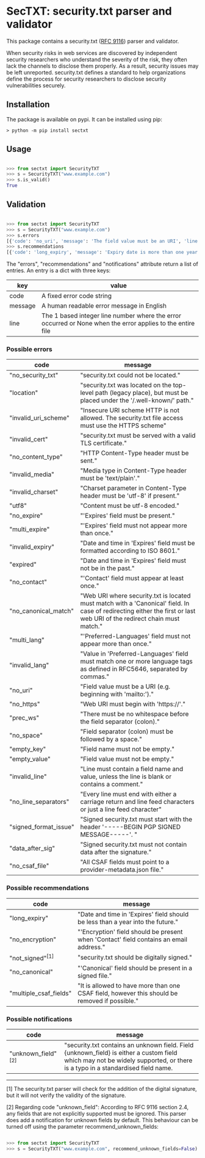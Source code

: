 # SecTXT: security.txt parser and validator

This package contains a security.txt ([RFC 9116](https://www.rfc-editor.org/info/rfc9116)) parser and validator.

When security risks in web services are discovered by independent security researchers who understand the severity of the risk, they often lack the channels to disclose them properly. As a result, security issues may be left unreported. security.txt defines a standard to help organizations define the process for security researchers to disclose security vulnerabilities securely.

## Installation

The package is available on pypi. It can be installed using pip:

```console
> python -m pip install sectxt
```

## Usage

```python

>>> from sectxt import SecurityTXT
>>> s = SecurityTXT("www.example.com")
>>> s.is_valid()
True

```

## Validation

```python

>>> from sectxt import SecurityTXT
>>> s = SecurityTXT("www.example.com")
>>> s.errors
[{'code': 'no_uri', 'message': 'The field value must be an URI', 'line': 2}, {'code': 'no_expire', 'message': 'The Expires field is missing', 'line': None}]
>>> s.recommendations
[{'code': 'long_expiry', 'message': 'Expiry date is more than one year in the future', 'line': 3}]
```

The "errors", "recommendations" and "notifications" attribute return a list of entries. An entry is
a dict with three keys:

| key     | value                                                                                                      |
|---------|------------------------------------------------------------------------------------------------------------|
| code    | A fixed error code string                                                                                  |
| message | A human readable error message in English                                                                  |
| line    | The 1 based integer line number where the error occurred or None when the error applies to the entire file |

### Possible errors

| code                  | message                                                                                                                                                                |
|-----------------------|------------------------------------------------------------------------------------------------------------------------------------------------------------------------|
| "no_security_txt"     | "security.txt could not be located."                                                                                                                                   |
| "location"            | "security.txt was located on the top-level path (legacy place), but must be placed under the '/.well-known/' path."                                                    |
| "invalid_uri_scheme"  | "Insecure URI scheme HTTP is not allowed. The security.txt file access must use the HTTPS scheme"                                                                      |
| "invalid_cert"        | "security.txt must be served with a valid TLS certificate."                                                                                                            |
| "no_content_type"     | "HTTP Content-Type header must be sent."                                                                                                                               |
| "invalid_media"       | "Media type in Content-Type header must be 'text/plain'."                                                                                                              |
| "invalid_charset"     | "Charset parameter in Content-Type header must be 'utf-8' if present."                                                                                                 |
| "utf8"                | "Content must be utf-8 encoded."                                                                                                                                       |
| "no_expire"           | "'Expires' field must be present."                                                                                                                                     |
| "multi_expire"        | "'Expires' field must not appear more than once."                                                                                                                      |
| "invalid_expiry"      | "Date and time in 'Expires' field must be formatted according to ISO 8601."                                                                                            | 
| "expired"             | "Date and time in 'Expires' field must not be in the past."                                                                                                            |
| "no_contact"          | "'Contact' field must appear at least once."                                                                                                                           |
| "no_canonical_match"  | "Web URI where security.txt is located must match with a 'Canonical' field. In case of redirecting either the first or last web URI of the redirect chain must match." |
| "multi_lang"          | "'Preferred-Languages' field must not appear more than once."                                                                                                          |
| "invalid_lang"        | "Value in 'Preferred-Languages' field must match one or more language tags as defined in RFC5646, separated by commas."                                                |
| "no_uri"              | "Field value must be a URI (e.g. beginning with 'mailto:')."                                                                                                           |
| "no_https"            | "Web URI must begin with 'https://'."                                                                                                                                  |
| "prec_ws"             | "There must be no whitespace before the field separator (colon)."                                                                                                      |
| "no_space"            | "Field separator (colon) must be followed by a space."                                                                                                                 | 
| "empty_key"           | "Field name must not be empty."                                                                                                                                        |
| "empty_value"         | "Field value must not be empty."                                                                                                                                       |
| "invalid_line"        | "Line must contain a field name and value, unless the line is blank or contains a comment."                                                                            |
| "no_line_separators"  | "Every line must end with either a carriage return and line feed characters or just a line feed character"                                                             |
| "signed_format_issue" | "Signed security.txt must start with the header '-----BEGIN PGP SIGNED MESSAGE-----'. "                                                                                |
| "data_after_sig"      | "Signed security.txt must not contain data after the signature."                                                                                                       |
| "no_csaf_file"        | "All CSAF fields must point to a provider-metadata.json file."                                                                                                         |


### Possible recommendations

| code                       | message                                                                                        |
|----------------------------|------------------------------------------------------------------------------------------------|
| "long_expiry"              | "Date and time in 'Expires' field should be less than a year into the future."                 |
| "no_encryption"            | "'Encryption' field should be present when 'Contact' field contains an email address."         |
| "not_signed"<sup>[1]</sup> | "security.txt should be digitally signed."                                                     |
| "no_canonical"             | "'Canonical' field should be present in a signed file."                                        |
| "multiple_csaf_fields"     | "It is allowed to have more than one CSAF field, however this should be removed if possible."  |

### Possible notifications

| code                          | message                                                                                                                                                                     |
|-------------------------------|-----------------------------------------------------------------------------------------------------------------------------------------------------------------------------|
| "unknown_field"<sup>[2]</sup> | "security.txt contains an unknown field. Field {unknown_field} is either a custom field which may not be widely supported, or there is a typo in a standardised field name. |


---

[1] The security.txt parser will check for the addition of the digital signature, but it will not verify the validity of the signature.

[2] Regarding code "unknown_field": According to RFC 9116 section 2.4, any fields that are not explicitly supported must be ignored. This parser does add a notification for unknown fields by default. This behaviour can be turned off using the parameter recommend_unknown_fields:
```python

>>> from sectxt import SecurityTXT
>>> s = SecurityTXT("www.example.com", recommend_unknown_fields=False)
```
